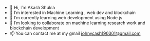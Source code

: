 - 👋 Hi, I’m Akash Shukla
- 👀 I’m interested in Machine Learning , web dev and blockchain
- 🌱 I’m currently learning web development using Node.js
- 💞️ I’m looking to collaborate on machine learning research work and blockchain development
- 📫 You can contact me at my gmail johnycash190301@gmail.com

<!---
AkashShukla190301/AkashShukla190301 is a ✨ special ✨ repository because its `README.md` (this file) appears on your GitHub profile.
You can click the Preview link to take a look at your changes.
--->
